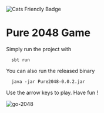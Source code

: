 ![Cats Friendly Badge](https://typelevel.org/cats/img/cats-badge-tiny.png)

Pure 2048 Game
=

Simply run the project with
```
  sbt run
```

You can also run the released binary
```
  java -jar Pure2048-0.0.2.jar
```

Use the arrow keys to play. Have fun !

![go-2048](https://user-images.githubusercontent.com/6177702/71899813-6df4e000-3154-11ea-945a-beabdfa71731.gif)
